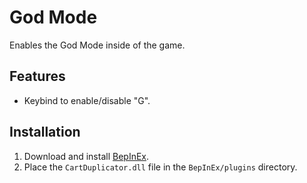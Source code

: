 # God Mode

Enables the God Mode inside of the game.

## Features

- Keybind to enable/disable "G".

## Installation

1. Download and install [BepInEx](https://github.com/BepInEx/BepInEx).
2. Place the `CartDuplicator.dll` file in the `BepInEx/plugins` directory.
